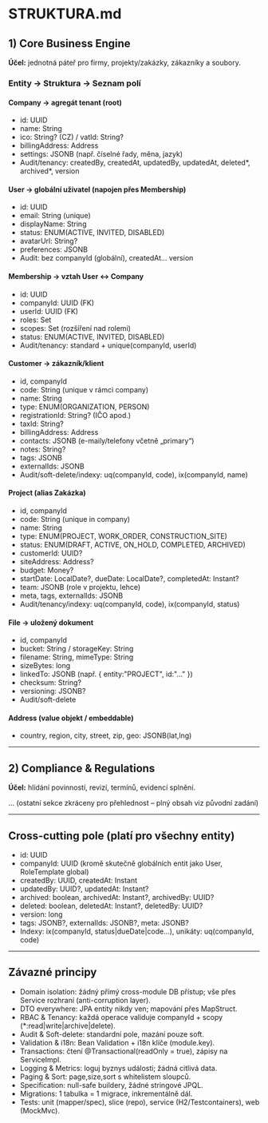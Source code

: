 # STRUKTURA.md

## 1) Core Business Engine

**Účel:** jednotná páteř pro firmy, projekty/zakázky, zákazníky a soubory.

### Entity → Struktura → Seznam polí

#### Company → agregát tenant (root)
- id: UUID
- name: String
- ico: String? (CZ) / vatId: String?
- billingAddress: Address
- settings: JSONB (např. číselné řady, měna, jazyk)
- Audit/tenancy: createdBy, createdAt, updatedBy, updatedAt, deleted*, archived*, version

#### User → globální uživatel (napojen přes Membership)
- id: UUID
- email: String (unique)
- displayName: String
- status: ENUM(ACTIVE, INVITED, DISABLED)
- avatarUrl: String?
- preferences: JSONB
- Audit: bez companyId (globální), createdAt... version

#### Membership → vztah User ↔ Company
- id: UUID
- companyId: UUID (FK)
- userId: UUID (FK)
- roles: Set<CompanyRoleName>
- scopes: Set<Scope> (rozšíření nad rolemi)
- status: ENUM(ACTIVE, INVITED, DISABLED)
- Audit/tenancy: standard + unique(companyId, userId)

#### Customer → zákazník/klient
- id, companyId
- code: String (unique v rámci company)
- name: String
- type: ENUM(ORGANIZATION, PERSON)
- registrationId: String? (IČO apod.)
- taxId: String?
- billingAddress: Address
- contacts: JSONB (e-maily/telefony včetně „primary“)
- notes: String?
- tags: JSONB
- externalIds: JSONB
- Audit/soft-delete/indexy: uq(companyId, code), ix(companyId, name)

#### Project (alias Zakázka)
- id, companyId
- code: String (unique in company)
- name: String
- type: ENUM(PROJECT, WORK_ORDER, CONSTRUCTION_SITE)
- status: ENUM(DRAFT, ACTIVE, ON_HOLD, COMPLETED, ARCHIVED)
- customerId: UUID?
- siteAddress: Address?
- budget: Money?
- startDate: LocalDate?, dueDate: LocalDate?, completedAt: Instant?
- team: JSONB (role v projektu, lehce)
- meta, tags, externalIds: JSONB
- Audit/tenancy/indexy: uq(companyId, code), ix(companyId, status)

#### File → uložený dokument
- id, companyId
- bucket: String / storageKey: String
- filename: String, mimeType: String
- sizeBytes: long
- linkedTo: JSONB (např. { entity:"PROJECT", id:"..." })
- checksum: String?
- versioning: JSONB?
- Audit/soft-delete

#### Address (value objekt / embeddable)
- country, region, city, street, zip, geo: JSONB(lat,lng)

---

## 2) Compliance & Regulations

**Účel:** hlídání povinností, revizí, termínů, evidencí splnění.

... (ostatní sekce zkráceny pro přehlednost – plný obsah viz původní zadání)

---

## Cross-cutting pole (platí pro všechny entity)
- id: UUID
- companyId: UUID (kromě skutečně globálních entit jako User, RoleTemplate global)
- createdBy: UUID, createdAt: Instant
- updatedBy: UUID?, updatedAt: Instant?
- archived: boolean, archivedAt: Instant?, archivedBy: UUID?
- deleted: boolean, deletedAt: Instant?, deletedBy: UUID?
- version: long
- tags: JSONB?, externalIds: JSONB?, meta: JSONB?
- Indexy: ix(companyId, status|dueDate|code...), unikáty: uq(companyId, code)

---

## Závazné principy
- Domain isolation: žádný přímý cross-module DB přístup; vše přes Service rozhraní (anti-corruption layer).
- DTO everywhere: JPA entity nikdy ven; mapování přes MapStruct.
- RBAC & Tenancy: každá operace validuje companyId + scopy (*:read|write|archive|delete).
- Audit & Soft-delete: standardní pole, mazání pouze soft.
- Validation & i18n: Bean Validation + i18n klíče (module.key).
- Transactions: čtení @Transactional(readOnly = true), zápisy na ServiceImpl.
- Logging & Metrics: loguj byznys události; žádná citlivá data.
- Paging & Sort: page,size,sort s whitelistem sloupců.
- Specification: null-safe buildery, žádné stringové JPQL.
- Migrations: 1 tabulka = 1 migrace, inkrementálně dál.
- Tests: unit (mapper/spec), slice (repo), service (H2/Testcontainers), web (MockMvc).
